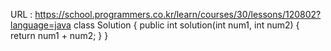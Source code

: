 URL : https://school.programmers.co.kr/learn/courses/30/lessons/120802?language=java
class Solution {
    public int solution(int num1, int num2) {
        return num1 + num2;
    }
}
